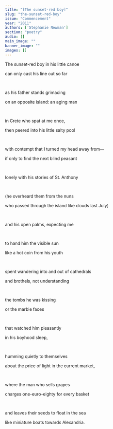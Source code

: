 ```yaml
---
title: "[The sunset-red boy]"
slug: "the-sunset-red-boy"
issue: "Commencement"
year: "2011"
authors: ['Stephanie Newman']
section: "poetry"
audio: []
main_image: ""
banner_image: ""
images: []
---
```

The sunset-red boy in his little canoe

 can only cast his line out so far

  

 as his father stands grimacing

 on an opposite island: an aging man 

  

 in Crete who spat at me once, 

 then peered into his little salty pool

  

 with contempt that I turned my head away from—

 if only to find the next blind peasant

  

 lonely with his stories of St. Anthony

  

 (he overheard them from the nuns

 who passed through the island like clouds last July) 

  

 and his open palms, expecting me 

  

 to hand him the visible sun 

 like a hot coin from his youth

  

 spent wandering into and out of cathedrals

 and brothels, not understanding 

  

 the tombs he was kissing

 or the marble faces

  

 that watched him pleasantly 

 in his boyhood sleep,

  

 humming quietly to themselves 

 about the price of light in the current market,

  

 where the man who sells grapes 

 charges one-euro-eighty for every basket

  

 and leaves their seeds to float in the sea

 like miniature boats towards Alexandria.


